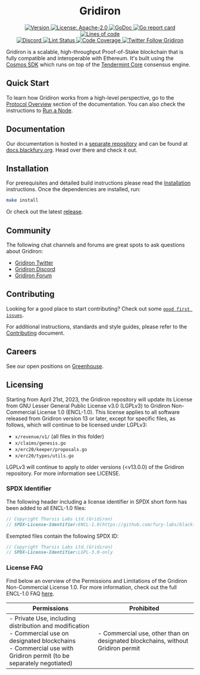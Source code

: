 <!--
parent:
  order: false
-->

<div align="center">
  <h1> Gridiron </h1>
</div>

<div align="center">
  <a href="https://github.com/fury-labs/blackfury/releases/latest">
    <img alt="Version" src="https://img.shields.io/github/tag/tharsis/blackfury.svg" />
  </a>
  <a href="https://github.com/fury-labs/blackfury/blob/main/LICENSE">
    <img alt="License: Apache-2.0" src="https://img.shields.io/github/license/tharsis/blackfury.svg" />
  </a>
  <a href="https://pkg.go.dev/github.com/fury-labs/blackfury">
    <img alt="GoDoc" src="https://godoc.org/github.com/fury-labs/blackfury?status.svg" />
  </a>
  <a href="https://goreportcard.com/report/github.com/fury-labs/blackfury">
    <img alt="Go report card" src="https://goreportcard.com/badge/github.com/fury-labs/blackfury"/>
  </a>
  <a href="https://bestpractices.coreinfrastructure.org/projects/5018">
    <img alt="Lines of code" src="https://img.shields.io/tokei/lines/github/tharsis/blackfury">
  </a>
</div>
<div align="center">
  <a href="https://discord.gg/blackfury">
    <img alt="Discord" src="https://img.shields.io/discord/809048090249134080.svg" />
  </a>
  <a href="https://github.com/fury-labs/blackfury/actions?query=branch%3Amain+workflow%3ALint">
    <img alt="Lint Status" src="https://github.com/fury-labs/blackfury/actions/workflows/lint.yml/badge.svg?branch=main" />
  </a>
  <a href="https://codecov.io/gh/fury-labs/blackfury">
    <img alt="Code Coverage" src="https://codecov.io/gh/fury-labs/blackfury/branch/main/graph/badge.svg" />
  </a>
  <a href="https://twitter.com/GridironOrg">
    <img alt="Twitter Follow Gridiron" src="https://img.shields.io/twitter/follow/GridironOrg"/>
  </a>
</div>

Gridiron is a scalable, high-throughput Proof-of-Stake blockchain
that is fully compatible and interoperable with Ethereum.
It's built using the [Cosmos SDK](https://github.com/cosmos/cosmos-sdk/)
which runs on top of the [Tendermint Core](https://github.com/tendermint/tendermint) consensus engine.

## Quick Start

To learn how Gridiron works from a high-level perspective,
go to the [Protocol Overview](https://docs.blackfury.org/protocol) section of the documentation.
You can also check the instructions to [Run a Node](https://docs.blackfury.org/protocol/blackfury-cli#run-an-blackfury-node).

## Documentation

Our documentation is hosted in a [separate repository](https://github.com/blackfury/docs) and can be found at [docs.blackfury.org](https://docs.blackfury.org).
Head over there and check it out.

## Installation

For prerequisites and detailed build instructions
please read the [Installation](https://docs.blackfury.org/protocol/blackfury-cli) instructions.
Once the dependencies are installed, run:

```bash
make install
```

Or check out the latest [release](https://github.com/fury-labs/blackfury/releases).

## Community

The following chat channels and forums are great spots to ask questions about Gridiron:

- [Gridiron Twitter](https://twitter.com/GridironOrg)
- [Gridiron Discord](https://discord.gg/blackfury)
- [Gridiron Forum](https://commonwealth.im/blackfury)

## Contributing

Looking for a good place to start contributing?
Check out some
[`good first issues`](https://github.com/fury-labs/blackfury/issues?q=is%3Aopen+is%3Aissue+label%3A%22good+first+issue%22).

For additional instructions, standards and style guides, please refer to the [Contributing](./CONTRIBUTING.md) document.

## Careers

See our open positions on [Greenhouse](https://boards.eu.greenhouse.io/blackfury).

## Licensing

Starting from April 21st, 2023, the Gridiron repository will update its License
from GNU Lesser General Public License v3.0 (LGPLv3) to Gridiron Non-Commercial
License 1.0 (ENCL-1.0). This license applies to all software released from Gridiron
version 13 or later, except for specific files, as follows, which will continue
to be licensed under LGPLv3:

- `x/revenue/v1/` (all files in this folder)
- `x/claims/genesis.go`
- `x/erc20/keeper/proposals.go`
- `x/erc20/types/utils.go`

LGPLv3 will continue to apply to older versions (<v13.0.0) of the Gridiron
repository. For more information see LICENSE.

### SPDX Identifier

The following header including a license identifier in SPDX short form has been added to all ENCL-1.0 files:

```go
// Copyright Tharsis Labs Ltd.(Gridiron)
// SPDX-License-Identifier:ENCL-1.0(https://github.com/fury-labs/blackfury/blob/main/LICENSE)
```

Exempted files contain the following SPDX ID:

```go
// Copyright Tharsis Labs Ltd.(Gridiron)
// SPDX-License-Identifier:LGPL-3.0-only
```

### License FAQ

Find below an overview of the Permissions and Limitations of the Gridiron Non-Commercial License 1.0.
For more information, check out the full ENCL-1.0 FAQ [here](/LICENSE_FAQ.md).

| Permissions                                                                                                                                                                  | Prohibited                                                                 |
| ---------------------------------------------------------------------------------------------------------------------------------------------------------------------------- | -------------------------------------------------------------------------- |
| - Private Use, including distribution and modification<br />- Commercial use on designated blockchains<br />- Commercial use with Gridiron permit (to be separately negotiated) | - Commercial use, other than on designated blockchains, without Gridiron permit |
